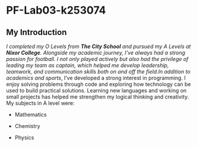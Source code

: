 # PF-Lab03-k253074
## My Introduction
_I completed my O Levels from **The City School** and pursued my _A Levels _at **Nixor College**_. Alongside my academic journey, I’ve always had a strong passion for _football_. I not only played actively but also had the privilege of leading my team as captain, which helped me develop leadership, teamwork, and communication skills both on and off the field.In addition to_ academics and sports_, I’ve developed a strong interest in programming. I enjoy solving problems through code and exploring how technology can be used to build practical solutions. Learning new languages and working on small projects has helped me strengthen my logical thinking and creativity.
My subjects in A level were:
- Mathematics
+ Chemistry
* Physics
